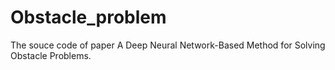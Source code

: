 # Obstacle_problem
The souce code of paper A Deep Neural Network-Based Method for Solving Obstacle Problems.
